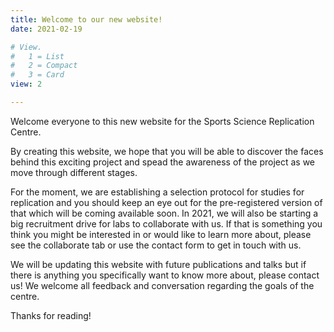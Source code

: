 ```yaml
---
title: Welcome to our new website!
date: 2021-02-19

# View.
#   1 = List
#   2 = Compact
#   3 = Card
view: 2

---
```


<!--more-->

Welcome everyone to this new website for the Sports Science Replication Centre.

By creating this website, we hope that you will be able to discover the faces behind this exciting project and spead the awareness of the project as we move through different stages.

For the moment, we are establishing a selection protocol for studies for replication and you should keep an eye out for the pre-registered version of that which will be coming available soon. In 2021, we will also be starting a big recruitment drive for labs to collaborate with us. If that is something you think you might be interested in or would like to learn more about, please see the collaborate tab or use the contact form to get in touch with us.

We will be updating this website with future publications and talks but if there is anything you specifically want to know more about, please contact us! We welcome all feedback and conversation regarding the goals of the centre.

Thanks for reading!
